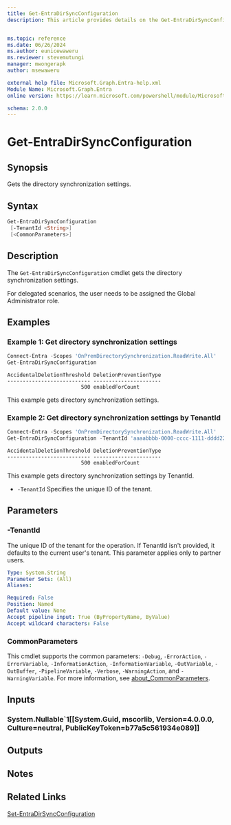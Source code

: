 ```yaml
---
title: Get-EntraDirSyncConfiguration
description: This article provides details on the Get-EntraDirSyncConfiguration command.


ms.topic: reference
ms.date: 06/26/2024
ms.author: eunicewaweru
ms.reviewer: stevemutungi
manager: mwongerapk
author: msewaweru

external help file: Microsoft.Graph.Entra-help.xml
Module Name: Microsoft.Graph.Entra
online version: https://learn.microsoft.com/powershell/module/Microsoft.Graph.Entra/Get-EntraDirSyncConfiguration

schema: 2.0.0
---
```


# Get-EntraDirSyncConfiguration

## Synopsis

Gets the directory synchronization settings.

## Syntax

```powershell
Get-EntraDirSyncConfiguration
 [-TenantId <String>]
 [<CommonParameters>]
```

## Description

The `Get-EntraDirSyncConfiguration` cmdlet gets the directory synchronization settings.

For delegated scenarios, the user needs to be assigned the Global Administrator role.

## Examples

### Example 1: Get directory synchronization settings

```powershell
Connect-Entra -Scopes 'OnPremDirectorySynchronization.ReadWrite.All'
Get-EntraDirSyncConfiguration
```

```Output
AccidentalDeletionThreshold DeletionPreventionType
--------------------------- ----------------------
                        500 enabledForCount
```

This example gets directory synchronization settings.

### Example 2: Get directory synchronization settings by TenantId

```powershell
Connect-Entra -Scopes 'OnPremDirectorySynchronization.ReadWrite.All'
Get-EntraDirSyncConfiguration -TenantId 'aaaabbbb-0000-cccc-1111-dddd2222eeee'
```

```Output
AccidentalDeletionThreshold DeletionPreventionType
--------------------------- ----------------------
                        500 enabledForCount
```

This example gets directory synchronization settings by TenantId.

- `-TenantId` Specifies the unique ID of the tenant.

## Parameters

### -TenantId

The unique ID of the tenant for the operation. If TenantId isn't provided, it defaults to the current user's tenant. This parameter applies only to partner users.

```yaml
Type: System.String
Parameter Sets: (All)
Aliases:

Required: False
Position: Named
Default value: None
Accept pipeline input: True (ByPropertyName, ByValue)
Accept wildcard characters: False
```

### CommonParameters

This cmdlet supports the common parameters: `-Debug`, `-ErrorAction`, `-ErrorVariable`, `-InformationAction`, `-InformationVariable`, `-OutVariable`, `-OutBuffer`, `-PipelineVariable`, `-Verbose`, `-WarningAction`, and `-WarningVariable`. For more information, see [about_CommonParameters](https://go.microsoft.com/fwlink/?LinkID=113216).

## Inputs

### System.Nullable`1[[System.Guid, mscorlib, Version=4.0.0.0, Culture=neutral, PublicKeyToken=b77a5c561934e089]]

## Outputs

## Notes

## Related Links

[Set-EntraDirSyncConfiguration](Set-EntraDirSyncConfiguration.md)
